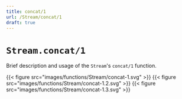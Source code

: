 ```yaml
---
title: concat/1
url: /Stream/concat/1
draft: true
---
```


# `Stream.concat/1`
Brief description and usage of the `Stream`'s `concat/1` function.

{{< figure src="images/functions/Stream/concat-1.svg" >}}
{{< figure src="images/functions/Stream/concat-1.2.svg" >}}
{{< figure src="images/functions/Stream/concat-1.3.svg" >}}
